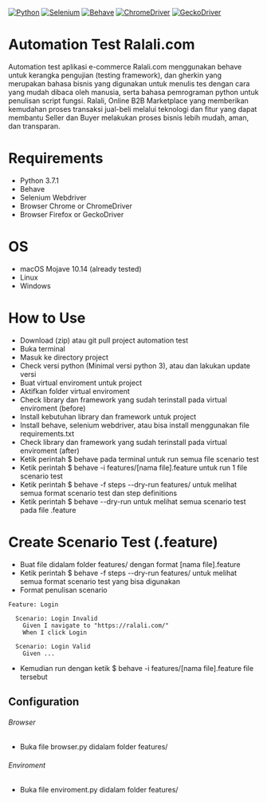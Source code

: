 [![Python](https://img.shields.io/badge/Python-3.7.1-yellow.svg)](https://www.python.org/)
[![Selenium](https://img.shields.io/badge/Selenium%20Webdriver-3.141.0-green.svg)](http://www.seleniumhq.org/)
[![Behave](https://img.shields.io/badge/behave-1.2.6-blue.svg)](https://behave.readthedocs.io/en/latest/)
[![ChromeDriver](https://img.shields.io/badge/ChromeDriver-2.45-red.svg)](http://chromedriver.chromium.org/downloads)
[![GeckoDriver](https://img.shields.io/badge/GeckoDriver-v0.23.0-orange.svg)](https://github.com/mozilla/geckodriver/releases)

# Automation Test Ralali.com
Automation test aplikasi e-commerce Ralali.com menggunakan behave untuk kerangka pengujian (testing framework), dan gherkin yang merupakan bahasa bisnis yang digunakan untuk menulis tes dengan cara yang mudah dibaca oleh manusia, serta bahasa pemrograman python untuk penulisan script fungsi. Ralali, Online B2B Marketplace yang memberikan kemudahan proses transaksi jual-beli melalui teknologi dan fitur yang dapat membantu Seller dan Buyer melakukan proses bisnis lebih mudah, aman, dan transparan.

# Requirements
- Python 3.7.1
- Behave
- Selenium Webdriver
- Browser Chrome or ChromeDriver
- Browser Firefox or GeckoDriver

# OS
- macOS Mojave 10.14 (already tested)
- Linux
- Windows

# How to Use
- Download (zip) atau git pull project automation test
- Buka terminal
- Masuk ke directory project
- Check versi python (Minimal versi python 3), atau dan lakukan update versi
- Buat virtual enviroment untuk project
- Aktifkan folder virtual enviroment
- Check library dan framework yang sudah terinstall pada virtual enviroment (before)
- Install kebutuhan library dan framework untuk project
- Install behave, selenium webdriver, atau bisa install menggunakan file requirements.txt
- Check library dan framework yang sudah terinstall pada virtual enviroment (after)
- Ketik perintah $ behave pada terminal untuk run semua file scenario test
- Ketik perintah $ behave -i features/[nama file].feature untuk run 1 file scenario test
- Ketik perintah $ behave -f steps --dry-run features/ untuk melihat semua format scenario test dan step definitions
- Ketik perintah $ behave --dry-run untuk melihat semua scenario test pada file .feature

# Create Scenario Test (.feature)
- Buat file didalam folder features/ dengan format [nama file].feature
- Ketik perintah $ behave -f steps --dry-run features/ untuk melihat semua format scenario test yang bisa digunakan
- Format penulisan scenario

```gherkin
Feature: Login

  Scenario: Login Invalid
    Given I navigate to "https://ralali.com/"
    When I click Login

  Scenario: Login Valid
    Given ...
```

- Kemudian run dengan ketik $ behave -i features/[nama file].feature file tersebut

## Configuration
###### Browser
- Buka file browser.py didalam folder features/

###### Enviroment
- Buka file enviroment.py didalam folder features/
